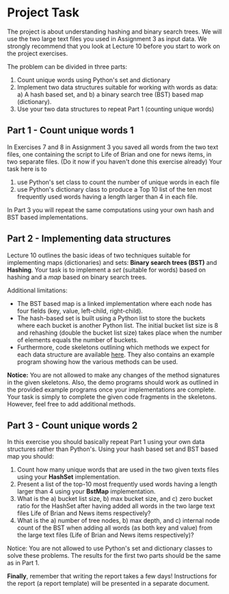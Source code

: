 # Project Task

The project is about understanding hashing and binary search trees. We will use  the two large text files you used in Assignment 3 as input data. We strongly recommend that you look at Lecture 10 before you start to work on the project exercises.

The problem can be divided in three parts:

1. Count unique words using Python's set and dictionary
2. Implement two data structures suitable for working with words as data: a) A hash based set, and b) a binary search tree (BST) based map (dictionary). 
3. Use your two data structures to repeat Part 1 (counting unique words)

## Part 1 - Count unique words 1 

In Exercises 7 and 8 in Assignment 3 you saved all words from the two text files, one containing the script to Life of Brian and one for news items, in two separate files. (Do it now if you haven't done this exercise already) Your task here is to 

1. use Python's set class to count the number of unique words in each file 
2. use Python's dictionary class to produce a Top 10 list of the ten most frequently used words having a length larger than 4 in each file. 

In Part 3 you will repeat the same computations using your own hash and BST based implementations.

## Part 2 - Implementing data structures 

Lecture 10 outlines the basic ideas of two techniques suitable for implementing maps (dictionaries) and sets: **Binary search trees (BST)** and **Hashing**. Your task is to implement a _set_ (suitable for words) based on hashing and a _map_ based on binary search trees. 

Additional limitations:

* The BST based map is a linked implementation where each node has four fields (key, value, left-child, right-child). 
* The hash-based set is built using a Python list to store the buckets where each bucket is another Python list. The initial bucket list size is 8 and rehashing (double the bucket list size) takes place when the number of elements equals the number of buckets. 
* Furthermore, code skeletons outlining which methods we expect for each data structure are available [here](code_skeletons_2023.zip). They also contains an example program showing how the various methods can be used.

**Notice:** You are not allowed to make any changes of the method signatures in the given skeletons. Also, the demo programs should work as outlined in the provided example programs once your implementations are complete. Your task is simply to complete the given code fragments in the skeletons. However, feel free to add additional methods. 

## Part 3 - Count unique words 2 

In this exercise you should basically repeat Part 1 using your own data structures rather than Python's. Using your hash based set and BST based map you should:

1. Count how many unique words that are used in the two given texts files using your **HashSet** implementation.
2. Present a list of the top-10 most frequently used words having a length larger than 4 using your **BstMap** implementation. 
3. What is the a) bucket list size, b) max bucket size, and c) zero bucket ratio for the HashSet after having added all words in the two large text files Life of Brian and News items respectively?
4. What is the a) number of tree nodes, b) max depth, and c) internal node count of the BST when adding all words (as both key and value) from the large text files (Life of Brian and News items respectively)?

Notice: You are not allowed to use Python's set and dictionary classes to solve these problems. The results for the first two parts should be the same as in Part 1.

**Finally**, remember that writing the report takes a few days! Instructions for the report (a report  template) will be presented in a separate document.
